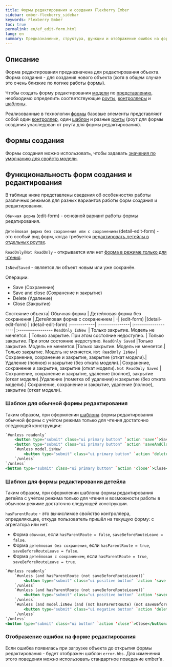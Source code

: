 ```yaml
---
title: Формы редактирования и создания Flexberry Ember
sidebar: ember-flexberry_sidebar
keywords: Flexberry Ember
toc: true
permalink: en/ef_edit-form.html
lang: en
summary: Предназначение, структура, функции и отображение ошибок на форме редактирования
---
```


## Описание

Форма редактирования предназначена для редактирования объекта. Форма создания - для создания нового объекта (хотя в общем случае это очень близкие по логике работы формы).

Чтобы создать форму редактирования [модели](efd_model.html) по [представлению](efd_model-projection.html), необходимо определить соответствующие [роуты](ef_route.html), [контроллеры](ef_controller.html) и [шаблоны](ef_template.html).

Реализованные в технологии [формы](ef_forms.html) базовые элементы представляют собой один [контроллер](ef_controller.html), один [шаблон](ef_template.html) и разные [роуты](ef_route.html) (роут для формы создания унаследован от роута для формы редактирования).

## Формы создания

Формы создания можно использовать, чтобы задавать [значения по умолчанию для свойств модели](ef_default-value.html).

## Функциональность форм создания и редактирования

В таблице ниже представлены сведения об особенностях работы различных режимов для разных вариантов работы форм создания и редактирования.

`Обычная форма` (edit-form) - основной вариант работы формы редатирования.

`Детейловая форма без сохранения или с сохранением` (detail-edit-form) - это особый вид форм, когда требуется [редактировать детейлы в отдельных роутах](ef_groupedit-detail-in-route.html).

`ReadOnly`/`Not ReadOnly` - открывается или нет [форма в режиме только для чтения](ef_read-only-form.html).

`IsNew`/`Saved` - является ли объект новым или уже сохранён.

Операции:

* Save (Сохранение)
* Save and close (Сохранение и закрытие)
* Delete (Удаление)
* Close (Закрытие)

Состояние объекта| Обычная форма | Детейловая форма без сохранения | Детейловая форма c сохранением |
-| (edit-form) |(detail-edit-form) | (detail-edit-form)
:------------| :---------------| :-------------------| :-----------------
`ReadOnly IsNew `| Только закрытие. Модель не меняется. | Только закрытие. При этом состояние недоступно. | Только закрытие. При этом состояние недоступно.
`ReadOnly Saved` |Только закрытие. Модель не меняется.|Только закрытие. Модель не меняется.|Только закрытие. Модель не меняется.
`Not ReadOnly IsNew` | Сохранение, сохранение и закрытие, закрытие (откат модели).| Удаление (полное) и закрытие (без отката модели).| Сохранение, сохранение и закрытие, закрытие (откат модели).
`Not ReadOnly Saved` |Сохранение, сохранение и закрытие, удаление (полное), закрытие (откат модели).|Удаление (пометка об удалении) и закрытие (без отката модели).| Сохранение, сохранение и закрытие, удаление (полное), закрытие (откат модели).

### Шаблон для обычной формы редактирования

Таким образом, при оформлении [шаблона](ef_template.html) формы редактирования обычной формы с учётом режима только для чтения достаточно следующей конструкции:

```hbs
`#unless readonly`
	<button type="submit" class="ui primary button" `action 'save'`>Save</button>
	<button type="submit" class="ui primary button" `action 'saveAndClose'`>Save and close</button>
	`#unless model.isNew`
		<button type="submit" class="ui primary button" `action 'delete'`>Delete</button>
	`/unless`
`/unless`
<button type="submit" class="ui primary button" `action 'close'`>Close</button>
```

### Шаблон для формы редактирования детейла

Таким образом, при оформлении шаблона формы редактирования детейла с учётом режима только для чтения и возможности работы в обычном режиме достаточно следующей конструкции.

`hasParentRoute` - это вычислимое свойство контроллера, определяющее, откуда пользователь пришёл на текущую форму: с агрегатора или нет.

* Форма `обычная`, если `hasParentRoute = false`, `saveBeforeRouteLeave = false`.
* Форма `детейловая без сохранения`, если `hasParentRoute = true`, `saveBeforeRouteLeave = false`.
* Форма `детейловая с сохранением`, если `hasParentRoute = true`, `saveBeforeRouteLeave = true`.

```hbs
`#unless readonly`
	`#unless (and hasParentRoute (not saveBeforeRouteLeave))`
		<button type="submit" class="ui positive button" `action 'save'`>Save</button>
	`/unless`
	`#unless (and hasParentRoute (not saveBeforeRouteLeave))`
		<button type="submit" class="ui positive button" `action 'saveAndClose'`>Save and close</button>
	`/unless`
	`#unless (and model.isNew (and (not hasParentRoute) (not saveBeforeRouteLeave)))`
		<button type="submit" class="ui negative button" `action 'delete'`>Delete</button>
	`/unless`
`/unless`
<button type="submit" class="ui button" `action 'close'`>Close</button>
```

### Отображение ошибок на форме редактирования

Если ошибка появилась при загрузке объекта до открытия формы редактирования - будет отображен шаблон `error.hbs`. Для изменения этого поведения можно использовать стандартное поведение ember'а.
